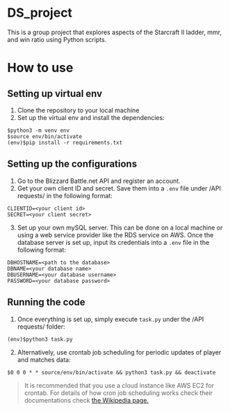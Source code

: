 # DS_project

This is a group project that explores aspects of the Starcraft II ladder, mmr, and win ratio using Python scripts.

# How to use

## Setting up virtual env

1. Clone the repository to your local machine
2. Set up the virtual env and install the dependencies:
```
$python3 -m venv env
$source env/bin/activate
(env)$pip install -r requirements.txt
```

## Setting up the configurations
1. Go to the Blizzard Battle.net API and register an account.
2. Get your own client ID and secret. Save them into a ```.env``` file under /API requests/ in the following format:
```
CLIENTID=<your client id>
SECRET=<your client secret>
```
3. Set up your own mySQL server. This can be done on a local machine or using a web service provider like the RDS service on AWS. Once the database server is set up, input its credentials into a ```.env``` file in the following format:
```
DBHOSTNAME=<path to the database>
DBNAME=<your database name>
DBUSERNAME=<your database username>
PASSWORD=<your database password>
```

## Running the code
1. Once everything is set up, simply execute ```task.py``` under the /API requests/ folder:
```
(env)$python3 task.py
```
2. Alternatively, use crontab job scheduling for periodic updates of player and matches data:
```
$0 0 0 * * source/env/bin/activate && python3 task.py && deactivate
```
>It is recommended that you use a cloud instance like AWS EC2 for crontab. For details of how cron job scheduling works check their documentations check [the Wikipedia page.](https://en.wikipedia.org/wiki/Cron)